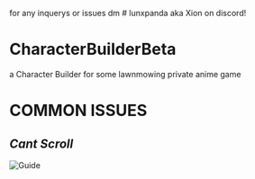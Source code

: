 for any inquerys or issues dm # lunxpanda aka Xion on discord!

# CharacterBuilderBeta
a Character Builder for some lawnmowing private anime game

# **COMMON ISSUES**
## _Cant Scroll_
![Guide](https://github.com/user-attachments/assets/2aef211e-e7a1-4967-b6f4-475045e80000)


